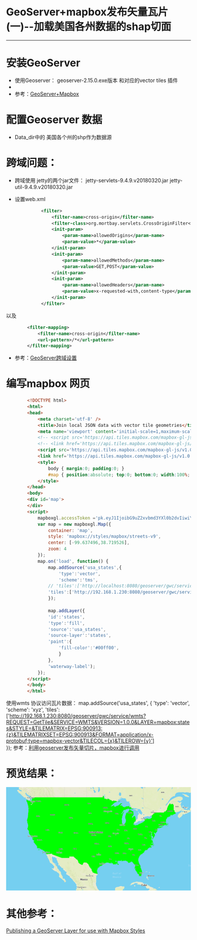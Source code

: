 # GeoServer+mapbox发布矢量瓦片(一)--加载美国各州数据的shap切面
---
# 安装GeoServer
- 使用Geoserver： geoserver-2.15.0.exe版本 和对应的vector tiles 插件 
- 
- 参考：[GeoServer+Mapbox](https://www.jianshu.com/p/fae87fef8ad0)
# 配置Geoserver 数据
 - Data_dir中的 美国各个州的shp作为数据源

# 跨域问题：
- 跨域使用 jetty的两个jar文件： jetty-servlets-9.4.9.v20180320.jar jetty-util-9.4.9.v20180320.jar

- 设置web.xml 
  ```xml
            <filter>
                <filter-name>cross-origin</filter-name>
                <filter-class>org.mortbay.servlets.CrossOriginFilter</filter-class>
                <init-param>
                    <param-name>allowedOrigins</param-name>
                    <param-value>*</param-value>
                </init-param>
                <init-param>
                    <param-name>allowedMethods</param-name>
                    <param-value>GET,POST</param-value>
                </init-param>
                <init-param>
                    <param-name>allowedHeaders</param-name>
                    <param-value>x-requested-with,content-type</param-value>
                </init-param>
            </filter>

以及

```xml
        <filter-mapping>
            <filter-name>cross-origin</filter-name>
            <url-pattern>/*</url-pattern>
        </filter-mapping>
```

- 参考：[GeoServer跨域设置](https://blog.csdn.net/mengdong_zy/article/details/51784781)


# 编写mapbox 网页

```html
        <!DOCTYPE html>
        <html>
        <head>
            <meta charset='utf-8' />
            <title>Join local JSON data with vector tile geometries</title>
            <meta name='viewport' content='initial-scale=1,maximum-scale=1,user-scalable=no' />
            <!-- <script src='https://api.tiles.mapbox.com/mapbox-gl-js/v0.54.0/mapbox-gl.js'></script> -->
            <!-- <link href='https://api.tiles.mapbox.com/mapbox-gl-js/v0.54.0/mapbox-gl.css' rel='stylesheet' /> -->
            <script src='https://api.tiles.mapbox.com/mapbox-gl-js/v1.0.0/mapbox-gl.js'></script>
            <link href='https://api.tiles.mapbox.com/mapbox-gl-js/v1.0.0/mapbox-gl.css' rel='stylesheet' />
            <style>
                body { margin:0; padding:0; }
                #map { position:absolute; top:0; bottom:0; width:100%; }
            </style>
        </head>
        <body>
        <div id='map'>
        </div>
        <script>
            mapboxgl.accessToken ='pk.eyJ1IjoibG9uZ2xvbmd3YXl0b2dvIiwiYSI6ImNqdnZ6OWV6cTFnY240NG9nbmxnc2k5dTkifQ.hsbNl4QUNyn46nfbztiFpw';
            var map = new mapboxgl.Map({
                container: 'map', 
                style: 'mapbox://styles/mapbox/streets-v9', 
                center: [-99.637496,38.719526], 
                zoom: 4
            });
            map.on('load', function() {
                map.addSource('usa_states',{
                    'type':'vector',
                    'scheme':'tms',
                // 'tiles':['http://localhost:8080/geoserver/gwc/service/tms/1.0.0/myTest%3AbigBuildings@EPSG:900913@pbf/{z}/{x}/{y}.pbf']
                'tiles':['http://192.168.1.230:8080/geoserver/gwc/service/tms/1.0.0/mapbox%3Astates@EPSG%3A900913@pbf/{z}/{x}/{y}.pbf']
                });

                map.addLayer({
                'id':'states',
                'type':'fill',
                'source':'usa_states',
                'source-layer':'states',
                'paint':{
                    'fill-color':'#00ff00',
                    }
                },
                'waterway-label');
            });
        </script>
        </body>
        </html>

```

使用wmts 协议访问瓦片数据：
       map.addSource('usa_states', {
                'type': 'vector',
                'scheme': 'xyz',
                'tiles': ['http://192.168.1.230:8080/geoserver/gwc/service/wmts?REQUEST=GetTile&SERVICE=WMTS&VERSION=1.0.0&LAYER=mapbox:states&STYLE=&TILEMATRIX=EPSG:900913:{z}&TILEMATRIXSET=EPSG:900913&FORMAT=application/x-protobuf;type=mapbox-vector&TILECOL={x}&TILEROW={y}']  
            });
参考：[利用geoserver发布矢量切片，mapbox进行调用](https://blog.csdn.net/qq_24622397/article/details/78411587)
# 预览结果：
![](./preview.png)
# 其他参考：
 [Publishing a GeoServer Layer for use with Mapbox Styles](https://docs.geoserver.org/latest/en/user/styling/mbstyle/source.html)


